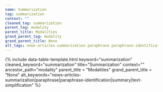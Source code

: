 ```yaml
---
name: Summarization
tag: summarization
context: ""
cleaned_tag: summarization
parent_tag: modality
parent_title: Modalities
grand_parent_tag: modality
grand_parent_title: None
alt_tags: news-articles-summarization paraphrase paraphrase-identification summary text-simplification
---
```


{% include data-table-template.html 
  keyword="summarization" 
  cleaned_keyword="summarization" 
  title="Summarization"
  context=""
  ancestor_path="modality" 
  parent_title = "Modalities"
  grand_parent_title = "None"
  alt_keywords="news-articles-summarization|paraphrase|paraphrase-identification|summary|text-simplification"
%}

